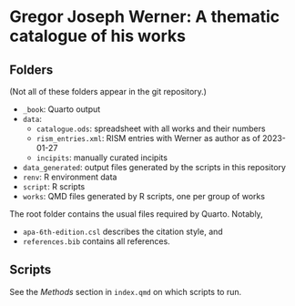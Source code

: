 # Gregor Joseph Werner: A thematic catalogue of his works

## Folders

(Not all of these folders appear in the git repository.)

- `_book`: Quarto output
- `data`:
  - `catalogue.ods`: spreadsheet with all works and their numbers
  - `rism_entries.xml`: RISM entries with Werner as author as of 2023-01-27
  - `incipits`: manually curated incipits
- `data_generated`: output files generated by the scripts in this repository
- `renv`: R environment data
- `script`: R scripts
- `works`: QMD files generated by R scripts, one per group of works

The root folder contains the usual files required by Quarto. Notably,
- `apa-6th-edition.csl` describes the citation style, and
- `references.bib` contains all references.


## Scripts

See the *Methods* section in `index.qmd` on which scripts to run.
